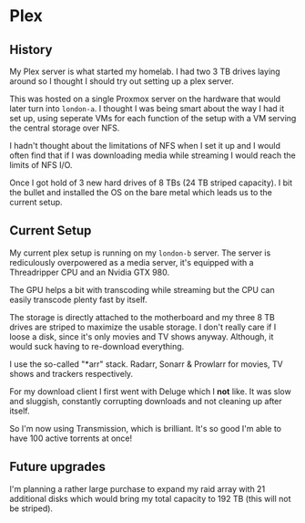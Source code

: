 # Plex

## History

My Plex server is what started my homelab. I had two 3 TB drives laying around so I thought I should try out setting up a plex server.

This was hosted on a single Proxmox server on the hardware that would later turn into `london-a`. I thought I was being smart about the way I had it set up, using seperate VMs for each function of the setup with a VM serving the central storage over NFS.

I hadn't thought about the limitations of NFS when I set it up and I would often find that if I was downloading media while streaming I would reach the limits of NFS I/O.

Once I got hold of 3 new hard drives of 8 TBs (24 TB striped capacity). I bit the bullet and installed the OS on the bare metal which leads us to the current setup.

## Current Setup

My current plex setup is running on my `london-b` server. The server is rediculously overpowered as a media server, it's equipped with a Threadripper CPU and an Nvidia GTX 980.

The GPU helps a bit with transcoding while streaming but the CPU can easily transcode plenty fast by itself.

The storage is directly attached to the motherboard and my three 8 TB drives are striped to maximize the usable storage. I don't really care if I loose a disk, since it's only movies and TV shows anyway. Although, it would suck having to re-download everything.

I use the so-called "*arr" stack. Radarr, Sonarr & Prowlarr for movies, TV shows and trackers respectively.

For my download client I first went with Deluge which I **not** like. It was slow and sluggish, constantly corrupting downloads and not cleaning up after itself.

So I'm now using Transmission, which is brilliant. It's so good I'm able to have 100 active torrents at once!

## Future upgrades

I'm planning a rather large purchase to expand my raid array with 21 additional disks which would bring my total capacity to 192 TB (this will not be striped).